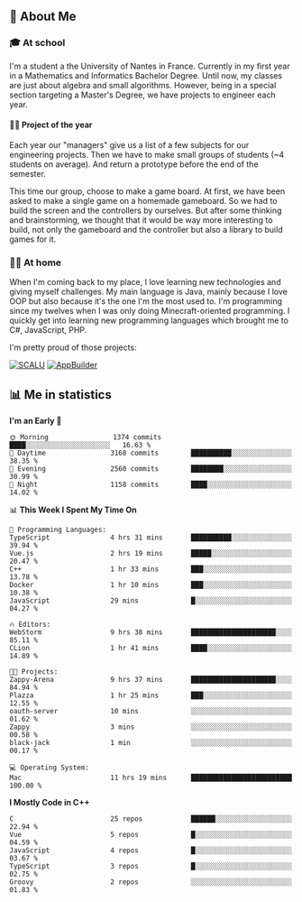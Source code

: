 ## 👀 About Me

### 🎓 At school

I'm a student a the University of Nantes in France. Currently in my first year in a Mathematics and Informatics Bachelor Degree. Until now, my classes are just about algebra and small algorithms. However, being in a special section targeting a Master's Degree, we have projects to engineer each year. 

#### 🔧🔬 Project of the year

Each year our "managers" give us a list of a few subjects for our engineering projects. Then we have to make small groups of students (~4 students on average). And return a prototype before the end of the semester.

This time our group, choose to make a game board. At first, we have been asked to make a single game on a homemade gameboard. So we had to build the screen and the controllers by ourselves. 
But after some thinking and brainstorming, we thought that it would be way more interesting to build, not only the gameboard and the controller but also a library to build games for it.

### 👨‍💻 At home

When I'm coming back to my place, I love learning new technologies and giving myself challenges. My main language is Java, mainly because I love OOP but also because it's the one I'm the most used to. I'm programming since my twelves when I was only doing Minecraft-oriented programming.  I quickly get into learning new programming languages which brought me to C#, JavaScript, PHP. 

I'm pretty proud of those projects:

[![SCALU](https://github-readme-stats.vercel.app/api/pin?username=renardfute&repo=SCALU)](https://github.com/renardfute/scalu)
[![AppBuilder](https://github-readme-stats.vercel.app/api/pin?username=pulsedev2&repo=AppBuilder)](https://github.com/pulsedev2/AppBuilder)

## 📊 Me in statistics
<!--START_SECTION:waka-->
**I'm an Early 🐤** 

```text
🌞 Morning                1374 commits        ████░░░░░░░░░░░░░░░░░░░░░   16.63 % 
🌆 Daytime                3168 commits        ██████████░░░░░░░░░░░░░░░   38.35 % 
🌃 Evening                2560 commits        ████████░░░░░░░░░░░░░░░░░   30.99 % 
🌙 Night                  1158 commits        ████░░░░░░░░░░░░░░░░░░░░░   14.02 % 
```


📊 **This Week I Spent My Time On** 

```text
💬 Programming Languages: 
TypeScript               4 hrs 31 mins       ██████████░░░░░░░░░░░░░░░   39.94 % 
Vue.js                   2 hrs 19 mins       █████░░░░░░░░░░░░░░░░░░░░   20.47 % 
C++                      1 hr 33 mins        ███░░░░░░░░░░░░░░░░░░░░░░   13.78 % 
Docker                   1 hr 10 mins        ███░░░░░░░░░░░░░░░░░░░░░░   10.38 % 
JavaScript               29 mins             █░░░░░░░░░░░░░░░░░░░░░░░░   04.27 % 

🔥 Editors: 
WebStorm                 9 hrs 38 mins       █████████████████████░░░░   85.11 % 
CLion                    1 hr 41 mins        ████░░░░░░░░░░░░░░░░░░░░░   14.89 % 

🐱‍💻 Projects: 
Zappy-Arena              9 hrs 37 mins       █████████████████████░░░░   84.94 % 
Plazza                   1 hr 25 mins        ███░░░░░░░░░░░░░░░░░░░░░░   12.55 % 
oauth-server             10 mins             ░░░░░░░░░░░░░░░░░░░░░░░░░   01.62 % 
Zappy                    3 mins              ░░░░░░░░░░░░░░░░░░░░░░░░░   00.58 % 
black-jack               1 min               ░░░░░░░░░░░░░░░░░░░░░░░░░   00.17 % 

💻 Operating System: 
Mac                      11 hrs 19 mins      █████████████████████████   100.00 % 
```

**I Mostly Code in C++** 

```text
C                        25 repos            ██████░░░░░░░░░░░░░░░░░░░   22.94 % 
Vue                      5 repos             █░░░░░░░░░░░░░░░░░░░░░░░░   04.59 % 
JavaScript               4 repos             █░░░░░░░░░░░░░░░░░░░░░░░░   03.67 % 
TypeScript               3 repos             █░░░░░░░░░░░░░░░░░░░░░░░░   02.75 % 
Groovy                   2 repos             ░░░░░░░░░░░░░░░░░░░░░░░░░   01.83 % 
```




<!--END_SECTION:waka-->

